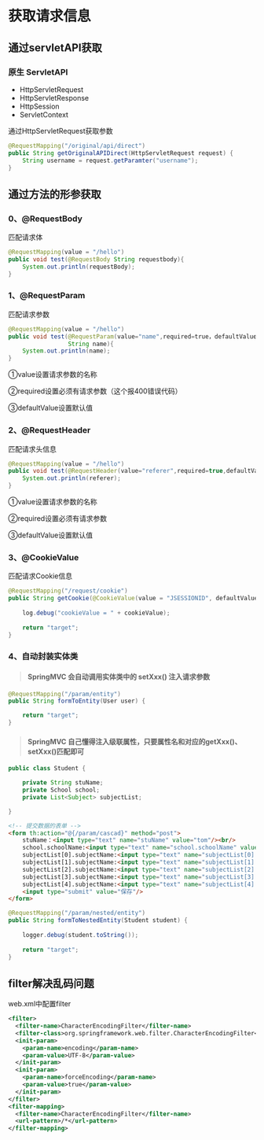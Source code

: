 # 获取请求信息

## 通过servletAPI获取

### 原生 ServletAPI

- HttpServletRequest
- HttpServletResponse
- HttpSession
- ServletContext

通过HttpServletRequest获取参数

```Java
@RequestMapping("/original/api/direct")
public String getOriginalAPIDirect(HttpServletRequest request) {
    String username = request.getParamter("username");
}
```

## 通过方法的形参获取

### 0、@RequestBody

匹配请求体

```java
@RequestMapping(value = "/hello")
public void test(@RequestBody String requestbody){
    System.out.println(requestBody);
}
```



### 1、@RequestParam

匹配请求参数

```java
@RequestMapping(value = "/hello")
public void test(@RequestParam(value="name",required=true，defaultValue=“why”)
                 String name){
    System.out.println(name);
}
```

①value设置请求参数的名称

②required设置必须有请求参数（这个报400错误代码）

③defaultValue设置默认值

### 2、@RequestHeader

匹配请求头信息

```java
@RequestMapping(value = "/hello")
public void test(@RequestHeader(value="referer",required=true,defaultValue="111") String referer){
    System.out.println(referer);
}
```

①value设置请求参数的名称

②required设置必须有请求参数

③defaultValue设置默认值

### 3、@CookieValue

匹配请求Cookie信息

```Java
@RequestMapping("/request/cookie")
public String getCookie(@CookieValue(value = "JSESSIONID", defaultValue = "missing") String cookieValue,HttpSession session) {
    
    log.debug("cookieValue = " + cookieValue);
    
    return "target";
}
```

### 4、自动封装实体类

> #### SpringMVC 会自动调用实体类中的 setXxx() 注入请求参数

```Java
@RequestMapping("/param/entity")
public String formToEntity(User user) {

    return "target";
}
```

> #### SpringMVC 自己懂得注入级联属性，只要属性名和对应的getXxx()、setXxx()匹配即可

```Java
public class Student {

    private String stuName;
    private School school;
    private List<Subject> subjectList;

}
```

```HTML
<!-- 提交数据的表单 -->
<form th:action="@{/param/cascad}" method="post">
    stuName：<input type="text" name="stuName" value="tom"/><br/>
    school.schoolName:<input type="text" name="school.schoolName" value="atguigu"/><br/>
    subjectList[0].subjectName:<input type="text" name="subjectList[0].subjectName" value="java"/><br/>
    subjectList[1].subjectName:<input type="text" name="subjectList[1].subjectName" value="php"/><br/>
    subjectList[2].subjectName:<input type="text" name="subjectList[2].subjectName" value="javascript"/><br/>
    subjectList[3].subjectName:<input type="text" name="subjectList[3].subjectName" value="css"/><br/>
    subjectList[4].subjectName:<input type="text" name="subjectList[4].subjectName" value="vue"/><br/>
    <input type="submit" value="保存"/>
</form>
```

```Java
@RequestMapping("/param/nested/entity")
public String formToNestedEntity(Student student) {
    
    logger.debug(student.toString());
    
    return "target";
}
```

## filter解决乱码问题

web.xml中配置filter

```xml
<filter>
  <filter-name>CharacterEncodingFilter</filter-name>
  <filter-class>org.springframework.web.filter.CharacterEncodingFilter</filter-class>
  <init-param>
    <param-name>encoding</param-name>
    <param-value>UTF-8</param-value>
  </init-param>
  <init-param>
    <param-name>forceEncoding</param-name>
    <param-value>true</param-value>
  </init-param>
</filter>
<filter-mapping>
  <filter-name>CharacterEncodingFilter</filter-name>
  <url-pattern>/*</url-pattern>
</filter-mapping>
```
